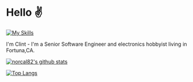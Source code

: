 # Hello :v: 

[![My Skills](https://skillicons.dev/icons?i=python,ruby,nodejs,js,rails,html,css,sass,arduino,linux)](https://skillicons.dev)  

I'm Clint - I'm a Senior Software Engineer and electronics hobbyist living in Fortuna,CA.

<!-- <img align="right" height="auto" width="300px" src="https://bettiga.dev/svg/state?id=ca&background=lightgrey&highlight=tomato&size=196&"></img> -->
<!-- <img align="right" height="auto" width="400px" src="https://bettiga.dev/svg/world?name=United%20States&background=lightgrey&highlight=tomato&size=256"></img> -->

[![norcal82's github stats](https://github-readme-stats.vercel.app/api?username=norcal82&count_private=true&show_icons=true&theme=vue)](https://github.com/norcal82/github-readme-stats) 

[![Top Langs](https://github-readme-stats.vercel.app/api/top-langs/?username=norcal82&layout=compact)](https://github.com/norcal82/github-readme-stats)
